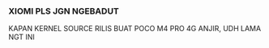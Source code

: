 ### XIOMI PLS JGN NGEBADUT
KAPAN KERNEL SOURCE RILIS BUAT POCO M4 PRO 4G ANJIR, UDH LAMA NGT INI

<!--
**zukaan/zukaan** is a ✨ _special_ ✨ repository because its `README.md` (this file) appears on your GitHub profile.

Here are some ideas to get you started:

- 🔭 I’m currently working on ...
- 🌱 I’m currently learning ...
- 👯 I’m looking to collaborate on ...
- 🤔 I’m looking for help with ...
- 💬 Ask me about ...
- 📫 How to reach me: ...
- 😄 Pronouns: ...
- ⚡ Fun fact: ...
-->
